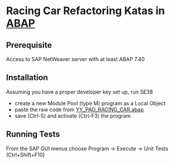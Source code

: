 # Racing Car Refactoring Katas in [ABAP](http://scn.sap.com/community/abap/)

## Prerequisite

Access to SAP NetWeaver server with at least ABAP 7.40

## Installation

Assuming you have a proper developer key set up, run SE38
* create a new Module Pool (type M) program as a Local Object
* paste the raw code from [YY_PAO_RACING_CAR.abap](https://raw.githubusercontent.com/brehberg/Racing-Car-Katas/master/abap/YY_PAO_RACING_CAR.abap)
* save (Ctrl-S) and activate (Ctrl-F3) the program

## Running Tests

From the SAP GUI menus choose Program -> Execute -> Unit Tests (Ctrl+Shift+F10) 
